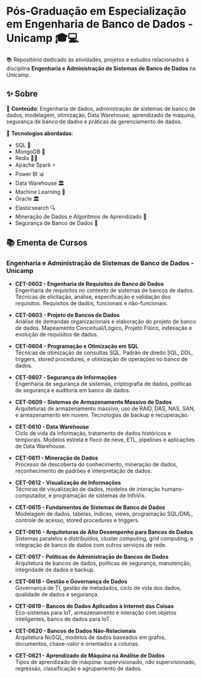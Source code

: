 # Pós-Graduação em Especialização em Engenharia de Banco de Dados - Unicamp 🎓💻

📚 Repositório dedicado às atividades, projetos e estudos relacionados à disciplina **Engenharia e Administração de Sistemas de Banco de Dados** na Unicamp.

## ✨ Sobre
🔹 **Conteúdo**: Engenharia de dados, administração de sistemas de banco de dados, modelagem, otimização, Data Warehouse, aprendizado de máquina, segurança de banco de dados e práticas de gerenciamento de dados.  

🔹 **Tecnologias abordadas**:  
  - SQL 🐘  
  - MongoDB 🍃  
  - Redis 🧑‍💻  
  - Apache Spark ⚡  
  - Power BI 📊  
  - Data Warehouse 🏛️  
  - Machine Learning 🤖  
  - Oracle 🏛️  
  - Elasticsearch 🔍  
  - Mineração de Dados e Algoritmos de Aprendizado 🔎  
  - Segurança de Banco de Dados 🔐  

## 📚 Ementa de Cursos

### **Engenharia e Administração de Sistemas de Banco de Dados** - Unicamp

- **CET-0602 - Engenharia de Requisitos de Banco de Dados**  
  Engenharia de requisitos no contexto de sistemas de bancos de dados. Técnicas de elicitação, análise, especificação e validação dos requisitos. Requisitos de dados, funcionais e não-funcionais.

- **CET-0603 - Projeto de Bancos de Dados**  
  Análise de demandas organizacionais e elaboração do projeto de banco de dados. Mapeamento Conceitual/Lógico, Projeto Físico, indexação e evolução de requisitos de dados.

- **CET-0604 - Programação e Otimização em SQL**  
  Técnicas de otimização de consultas SQL. Padrão de direito SQL, DDL, triggers, stored procedures, e otimização de operações no banco de dados.

- **CET-0607 - Segurança de Informações**  
  Engenharia de segurança de sistemas, criptografia de dados, políticas de segurança e auditoria em banco de dados.

- **CET-0609 - Sistemas de Armazenamento Massivo de Dados**  
  Arquiteturas de armazenamento massivo, uso de RAID, DAS, NAS, SAN, e armazenamento em nuvem. Tecnologias de backup e recuperação.

- **CET-0610 - Data Warehouse**  
  Ciclo de vida da informação, tratamento de dados históricos e temporais. Modelos estrela e floco de neve, ETL, pipelines e aplicações de Data Warehouse.

- **CET-0611 - Mineração de Dados**  
  Processo de descoberta do conhecimento, mineração de dados, reconhecimento de padrões e interpretação de dados.

- **CET-0612 - Visualização de Informações**  
  Técnicas de visualização de dados, modelos de interação humano-computador, e programação de sistemas de InfoVis.

- **CET-0615 - Fundamentos de Sistemas de Banco de Dados**  
  Modelagem de dados, tabelas, índices, views, programação SQL/DML, controle de acesso, stored procedures e triggers.

- **CET-0616 - Arquiteturas de Alto Desempenho para Bancos de Dados**  
  Sistemas paralelos e distribuídos, cluster computing, grid computing, e integração de banco de dados com outros serviços de rede.

- **CET-0617 - Políticas de Administração de Bancos de Dados**  
  Arquitetura de bancos de dados, políticas de segurança, manutenção, integridade de dados e backup.

- **CET-0618 - Gestão e Governança de Dados**  
  Governança de TI, gestão de metadados, ciclo de vida dos dados, qualidade de dados e segurança.

- **CET-0619 - Bancos de Dados Aplicados à Internet das Coisas**  
  Eco-sistemas para IoT, armazenamento e interação com objetos inteligentes, banco de dados para IoT.

- **CET-0620 - Bancos de Dados Não-Relacionais**  
  Arquitetura NoSQL, modelos de dados baseados em grafos, documentos, chave-valor e orientados a colunas.

- **CET-0621 - Aprendizado de Máquina na Análise de Dados**  
  Tipos de aprendizado de máquina: supervisionado, não supervisionado, regressão, classificação e agrupamento de dados.

